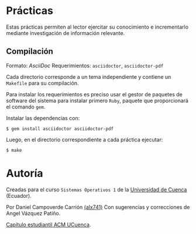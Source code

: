 # Prácticas

Estas prácticas permiten al lector ejercitar su conocimiento e incrementarlo
mediante investigación de información relevante.

## Compilación

Formato: *AsciiDoc*
Requerimientos: `asciidoctor`, `asciidoctor-pdf`

Cada directorio corresponde a un tema independiente y contiene un `Makefile`
para su compilación.

Para instalar los requerimientos es preciso usar el gestor de paquetes de
software del sistema para instalar primero `Ruby`, paquete que proporcionará el
comando `gem`.

Instalar las dependencias con:

    $ gem install asciidoctor asciidoctor-pdf


Luego, en el directorio correspondiente a cada práctica ejecutar:

    $ make


# Autoría

Creadas para el curso `Sistemas Operativos 1` de la [Universidad de
Cuenca](http://www.ucuenca.edu.ec/) (Ecuador).

Por Daniel Campoverde Carrión [(alx741)](https://github.com/alx741)
Con sugerencias y correcciones de Angel Vázquez Patiño.

[Capítulo estudiantil ACM UCuenca](http://ucuenca.acm.org/).
